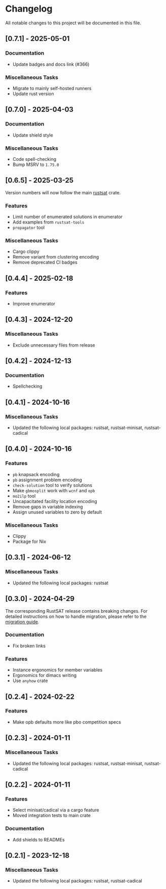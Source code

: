 # Changelog

All notable changes to this project will be documented in this file.

## [0.7.1] - 2025-05-01

### Documentation

- Update badges and docs link (#366)

### Miscellaneous Tasks

- Migrate to mainly self-hosted runners
- Update rust version

<!-- generated by git-cliff -->
## [0.7.0] - 2025-04-03

### Documentation

- Update shield style

### Miscellaneous Tasks

- Code spell-checking
- Bump MSRV to `1.75.0`

<!-- generated by git-cliff -->
<!-- generated by git-cliff -->
## [0.6.5] - 2025-03-25

Version numbers will now follow the main [rustsat](https://crates.io/crates/rustsat) crate.

### Features

- Limit number of enumerated solutions in enumerator
- Add examples from `rustsat-tools`
- `propagator` tool

### Miscellaneous Tasks

- Cargo clippy
- Remove variant from clustering encoding
- Remove deprecated CI badges

<!-- generated by git-cliff -->
## [0.4.4] - 2025-02-18

### Features

- Improve enumerator

<!-- generated by git-cliff -->
## [0.4.3] - 2024-12-20

### Miscellaneous Tasks

- Exclude unnecessary files from release

<!-- generated by git-cliff -->
## [0.4.2] - 2024-12-13

### Documentation

- Spellchecking

<!-- generated by git-cliff -->
## [0.4.1] - 2024-10-16

### Miscellaneous Tasks

- Updated the following local packages: rustsat, rustsat-minisat, rustsat-cadical

<!-- generated by git-cliff -->
## [0.4.0] - 2024-10-16

### Features

- `pb` knapsack encoding
- `pb` assignment problem encoding
- `check-solution` tool to verify solutions
- Make `gbmosplit` work with `wcnf` and `opb`
- `mo2ilp` tool
- Uncapacitated facility location encoding
- Remove gaps in variable indexing
- Assign unused variables to zero by default

### Miscellaneous Tasks

- Clippy
- Package for Nix

<!-- generated by git-cliff -->
## [0.3.1] - 2024-06-12

### Miscellaneous Tasks

- Updated the following local packages: rustsat

<!-- generated by git-cliff -->
## [0.3.0] - 2024-04-29

The corresponding RustSAT release contains breaking changes. For detailed
instructions on how to handle migration, please refer to the [migration
guide](https://github.com/chrjabs/rustsat/blob/main/docs/0-5-0-migration-guide.md).

### Documentation

- Fix broken links

### Features

- Instance ergonomics for member variables
- Ergonomics for dimacs writing
- Use `anyhow` crate

<!-- generated by git-cliff -->
## [0.2.4] - 2024-02-22

### Features

- Make opb defaults more like pbo competition specs

<!-- generated by git-cliff -->
## [0.2.3] - 2024-01-11

### Miscellaneous Tasks

- Updated the following local packages: rustsat, rustsat-minisat, rustsat-cadical

<!-- generated by git-cliff -->
## [0.2.2] - 2024-01-11

### Features

- Select minisat/cadical via a cargo feature
- Moved integration tests to main crate

### Documentation

- Add shields to READMEs

<!-- generated by git-cliff -->
## [0.2.1] - 2023-12-18

### Miscellaneous Tasks

- Updated the following local packages: rustsat, rustsat-cadical

<!-- generated by git-cliff -->
